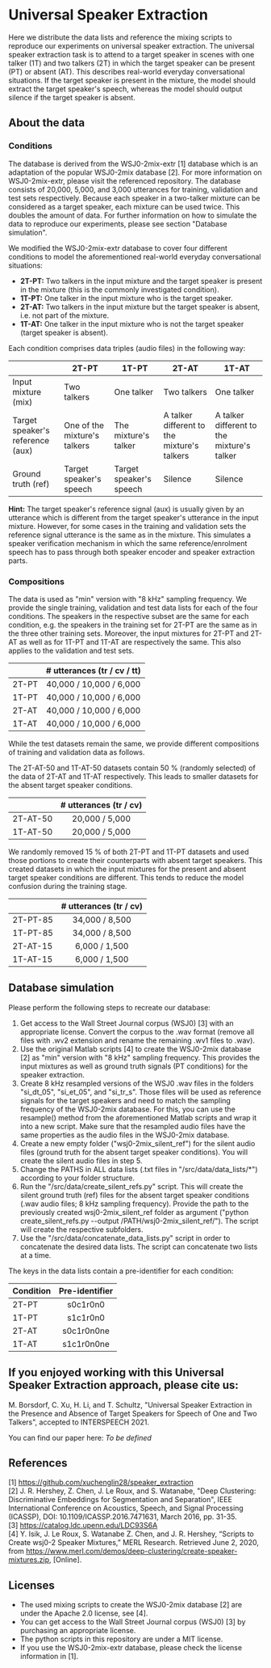 # Universal Speaker Extraction

Here we distribute the data lists and reference the mixing scripts to reproduce our experiments on universal speaker extraction. The universal speaker extraction task is to attend to a target speaker in scenes with one talker (1T) and two talkers (2T) in which the target speaker can be present (PT) or absent (AT). This describes real-world everyday conversational situations. If the target speaker is present in the mixture, the model should extract the target speaker's speech, whereas the model should output silence if the target speaker is absent.

## About the data

### Conditions

The database is derived from the WSJ0-2mix-extr [1] database which is an adaptation of the popular WSJ0-2mix database [2]. For more information on WSJ0-2mix-extr, please visit the referenced repository. The database consists of 20,000, 5,000, and 3,000 utterances for training, validation and test sets respectively. Because each speaker in a two-talker mixture can be considered as a target speaker, each mixture can be used twice. This doubles the amount of data. For further information on how to simulate the data to reproduce our experiments, please see section "Database simulation".

We modified the WSJ0-2mix-extr database to cover four different conditions to model the aforementioned real-world everyday conversational situations:
- **2T-PT:** Two talkers in the input mixture and the target speaker is present in the mixture (this is the commonly investigated condition).
- **1T-PT:** One talker in the input mixture who is the target speaker.
- **2T-AT:** Two talkers in the input mixture but the target speaker is absent, i.e. not part of the mixture.
- **1T-AT:** One talker in the input mixture who is not the target speaker (target speaker is absent).

Each condition comprises data triples (audio files) in the following way:  

|  | 2T-PT | 1T-PT | 2T-AT | 1T-AT |
|-----|-------|-------|-------|-------|
| Input mixture (mix)| Two talkers | One talker | Two talkers | One talker |
| Target speaker's reference (aux) | One of the mixture's talkers | The mixture's talker | A talker different to the mixture's talkers | A talker different to the mixture's talker |
| Ground truth (ref) | Target speaker's speech | Target speaker's speech | Silence | Silence |

**Hint:** The target speaker's reference signal (aux) is usually given by an utterance which is different from the target speaker's utterance in the input mixture. However, for some cases in the training and validation sets the reference signal utterance is the same as in the mixture. This simulates a speaker verification mechanism in which the same reference/enrolment speech has to pass through both speaker encoder and speaker extraction parts.

### Compositions

The data is used as "min" version with "8 kHz" sampling frequency. We provide the single training, validation and test data lists for each of the four conditions. The speakers in the respective subset are the same for each condition, e.g. the speakers in the training set for 2T-PT are the same as in the three other training sets. Moreover, the input mixtures for 2T-PT and 2T-AT as well as for 1T-PT and 1T-AT are respectively the same. This also applies to the validation and test sets.

|  | # utterances (tr / cv / tt) |
|----------|:-----------------------------:|
| 2T-PT    | 40,000 / 10,000 / 6,000     |
| 1T-PT    | 40,000 / 10,000 / 6,000     |
| 2T-AT    | 40,000 / 10,000 / 6,000     |
| 1T-AT    | 40,000 / 10,000 / 6,000     |

While the test datasets remain the same, we provide different compositions of training and validation data as follows.

The 2T-AT-50 and 1T-AT-50 datasets contain 50 % (randomly selected) of the data of 2T-AT and 1T-AT respectively. This leads to smaller datasets for the absent target speaker conditions.

|  | # utterances (tr / cv) |
|----------|:-----------------------------:|
| 2T-AT-50    | 20,000 / 5,000 |
| 1T-AT-50    | 20,000 / 5,000 |

We randomly removed 15 % of both 2T-PT and 1T-PT datasets and used those portions to create their counterparts with absent target speakers. This created datasets in which the input mixtures for the present and absent target speaker conditions are different. This tends to reduce the model confusion during the training stage.  

|  | # utterances (tr / cv) |
|----------|:-----------------------------:|
| 2T-PT-85    | 34,000 / 8,500 |
| 1T-PT-85    | 34,000 / 8,500 |
| 2T-AT-15    |  6,000 / 1,500 |
| 1T-AT-15    |  6,000 / 1,500 |


## Database simulation

Please perform the following steps to recreate our database:

1. Get access to the Wall Street Journal corpus (WSJ0) [3] with an appropriate license. Convert the corpus to the .wav format (remove all files with .wv2 extension and rename the remaining .wv1 files to .wav).
2. Use the original Matlab scripts [4] to create the WSJ0-2mix database [2] as "min" version with "8 kHz" sampling frequency. This provides the input mixtures as well as ground truth signals (PT conditions) for the speaker extraction.
3. Create 8 kHz resampled versions of the WSJ0 .wav files in the folders "si_dt_05", "si_et_05", and "si_tr_s". Those files will be used as reference signals for the target speakers and need to match the sampling frequency of the WSJ0-2mix database. For this, you can use the resample() method from the aforementioned Matlab scripts and wrap it into a new script. Make sure that the resampled audio files have the same properties as the audio files in the WSJ0-2mix database.
3. Create a new empty folder ("wsj0-2mix_silent_ref") for the silent audio files (ground truth for the absent target speaker conditions). You will create the silent audio files in step 5.
4. Change the PATHS in ALL data lists (.txt files in "/src/data/data_lists/*") according to your folder structure.
5. Run the "/src/data/create_silent_refs.py" script. This will create the silent ground truth (ref) files for the absent target speaker conditions (.wav audio files; 8 kHz sampling frequency). Provide the path to the previously created wsj0-2mix_silent_ref folder as argument ("python create_silent_refs.py --output /PATH/wsj0-2mix_silent_ref/"). The script will create the respective subfolders.
6. Use the "/src/data/concatenate_data_lists.py" script in order to concatenate the desired data lists. The script can concatenate two lists at a time.

The keys in the data lists contain a pre-identifier for each condition:

| Condition | Pre-identifier |
|----------|:-----------------------------:|
| 2T-PT    | s0c1r0n0 |
| 1T-PT    | s1c1r0n0 |
| 2T-AT    | s0c1r0n0ne |
| 1T-AT    | s1c1r0n0ne |


## If you enjoyed working with this Universal Speaker Extraction approach, please cite us:  

M. Borsdorf, C. Xu, H. Li, and T. Schultz, "Universal Speaker Extraction in the Presence and Absence of Target Speakers for Speech of One and Two Talkers", accepted to INTERSPEECH 2021.

You can find our paper here: *To be defined*

## References

[1] https://github.com/xuchenglin28/speaker_extraction  
[2] J. R. Hershey, Z. Chen, J. Le Roux, and S. Watanabe, "Deep Clustering: Discriminative Embeddings for Segmentation and Separation", IEEE International Conference on Acoustics, Speech, and Signal Processing (ICASSP), DOI: 10.1109/ICASSP.2016.7471631, March 2016, pp. 31-35.  
[3] https://catalog.ldc.upenn.edu/LDC93S6A  
[4] Y. Isik, J. Le Roux, S. Watanabe Z. Chen, and J. R. Hershey, “Scripts to Create wsj0-2 Speaker Mixtures,” MERL Research. Retrieved June 2, 2020, from https://www.merl.com/demos/deep-clustering/create-speaker-mixtures.zip, [Online].

## Licenses

- The used mixing scripts to create the WSJ0-2mix database [2] are under the Apache 2.0 license, see [4].  
- You can get access to the Wall Street Journal corpus (WSJ0) [3] by purchasing an appropriate license.  
- The python scripts in this repository are under a MIT license.  
- If you use the WSJ0-2mix-extr database, please check the license information in [1].
